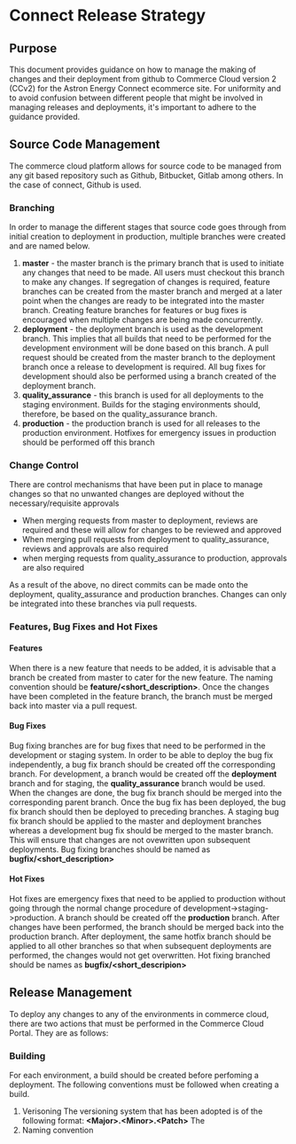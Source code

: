 # Connect Release Strategy

## Purpose
This document provides guidance on how to manage the making of changes and their deployment from github to Commerce Cloud version 2 (CCv2) for the Astron Energy Connect ecommerce site. For uniformity and to avoid confusion between different people that might be involved in managing releases and deployments, it's important to adhere to the guidance provided. 

## Source Code Management
The commerce cloud platform allows for source code to be managed from any git based repository such as Github, Bitbucket, Gitlab among others. In the case of connect, Github is used. 

### Branching 
In order to manage the different stages that source code goes through from initial creation to deployment in production, multiple branches were created and are named below. 

 1. **master** - the master branch is the primary branch that is used to initiate any changes that need to be made. All users must checkout this branch to make any changes. If segregation of changes is required, feature branches can be created from the master branch and merged at a later point when the changes are ready to be integrated into the master branch. Creating feature branches for features or bug fixes is encouraged when multiple changes are being made concurrently. 
 2. **deployment** - the deployment branch is used as the development branch. This implies that all builds that need to be performed for the development environment will be done based on this branch. A pull request should be created from the master branch to the deployment branch once a release to development is required. All bug fixes for development should also be performed using a branch created of the deployment branch. 
 3. **quality_assurance** - this branch is used for all deployments to the staging environment. Builds for the staging environments should, therefore, be based on the quality_assurance branch. 
 4. **production** - the production branch is used for all releases to the production environment. Hotfixes for emergency issues in production should be performed off this branch

### Change Control
There are control mechanisms that have been put in place to manage changes so that no unwanted changes are deployed without the necessary/requisite approvals

-	When merging requests from master to deployment, reviews are required and these will allow for changes to be reviewed and approved 
-	When merging pull requests from deployment to quality_assurance, reviews and approvals are also required 
-	when merging requests from quality_assurance to production, approvals are also required

As a result of the above, no direct commits can be made onto the deployment, quality_assurance and production branches. Changes can only be integrated into these branches via pull requests. 

### Features, Bug Fixes and Hot Fixes
#### Features
When there is a new feature that needs to be added, it is advisable that a branch be created from master to cater for the new feature. The naming convention should be **feature/<short_description>**. Once the changes have been completed in the feature branch, the branch must be merged back into master via a pull request. 

#### Bug Fixes
Bug fixing branches are for bug fixes that need to be performed in the development or staging system. In order to be able to deploy the bug fix independently, a bug fix branch should be created off the corresponding branch. For development, a branch would be created off the **deployment** branch and for staging, the **quality_assurance** branch would be used.  When the changes are done, the bug fix branch should be merged into the corresponding parent branch. Once the bug fix has been deployed, the bug fix branch should then be deployed to preceding branches. A staging bug fix branch should be applied to the master and deployment branches whereas a development bug fix should be merged to the master branch. This will ensure that changes are not ovewritten upon subsequent deployments. Bug fixing branches should be named as **bugfix/<short_description>**
#### Hot Fixes
Hot fixes are emergency fixes that need to be applied to production without going through the normal change procedure of development->staging->production. A branch should be created off the **production** branch. After changes have been performed, the branch should be merged back into the production branch. After deployment, the same hotfix branch should be applied to all other branches so that when subsequent deployments are performed, the changes would not get overwritten. Hot fixing branched should be names as **bugfix/<short_descripion>**

## Release Management
To deploy any changes to any of the environments in commerce cloud, there are two actions that must be performed in the Commerce Cloud Portal.  They are as follows:

### Building 
For each environment, a build should be created before perfoming a deployment. The following conventions must be followed when creating a build. 
	
 1. Verisoning 
	 The versioning system that has been adopted is of the following format: **\<Major>.\<Minor>.\<Patch>**
	 The 
 2. Naming convention 
	 

<!--stackedit_data:
eyJoaXN0b3J5IjpbMjAyODM4MjMwMCwtMTAyMTkwNzIzNSwxNj
M2NDg3NzMsLTI0MTgyOTAwNywxMjE4ODY0MjYwLDExMTYwNDI5
MDZdfQ==
-->